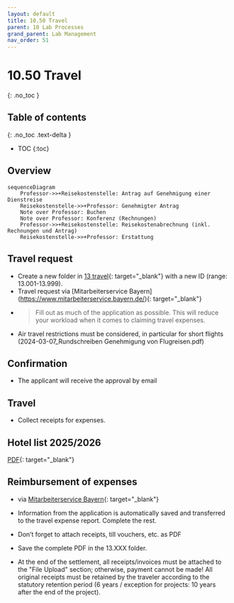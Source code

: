 ```yaml
---
layout: default
title: 10.50 Travel
parent: 10 Lab Processes
grand_parent: Lab Management
nav_order: 51
---
```


# 10.50 Travel
{: .no_toc }

## Table of contents
{: .no_toc .text-delta }

- TOC
{:toc}

## Overview

```mermaid
sequenceDiagram
    Professor->>+Reisekostenstelle: Antrag auf Genehmigung einer Dienstreise
    Reisekostenstelle->>+Professor: Genehmigter Antrag
    Note over Professor: Buchen
    Note over Professor: Konferenz (Rechnungen)
    Professor->>+Reisekostenstelle: Reisekostenabrechnung (inkl. Rechnungen und Antrag)
    Reisekostenstelle->>+Professor: Erstattung

```
## Travel request

- Create a new folder in [13 travel](https://nc-2272638881871040784.nextcloud-ionos.com/index.php/apps/files/?dir=/10-lab/13_travel&fileid=61){: target="_blank"} with a new ID (range: 13.001-13.999).
- Travel request via [Mitarbeiterservice Bayern] (https://www.mitarbeiterservice.bayern.de/){: target="_blank"}
- > Fill out as much of the application as possible. This will reduce your workload when it comes to claiming travel expenses.
- Air travel restrictions must be considered, in particular for short flights (2024-03-07_Rundschreiben Genehmigung von Flugreisen.pdf)

## Confirmation

- The applicant will receive the approval by email

## Travel
- Collect receipts for expenses.
  
## Hotel list 2025/2026
[PDF](https://www.intranet.uni-bayreuth.de/pool/dokumente/personal-formulare/dr-hotel-hotelliste_freistaat_bybn_2024_inland.pdf){: target="_blank"}

## Reimbursement of expenses

- via [Mitarbeiterservice Bayern](https://www.mitarbeiterservice.bayern.de/){: target="_blank"}
- Information from the application is automatically saved and transferred to the travel expense report. Complete the rest.
- Don’t forget to attach receipts, till vouchers, etc. as PDF
- Save the complete PDF in the 13.XXX folder.

- At the end of the settlement, all receipts/invoices must be attached to the "File Upload" section; otherwise, payment cannot be made! All original receipts must be retained by the traveler according to the statutory retention period (6 years / exception for projects: 10 years after the end of the project).
  
